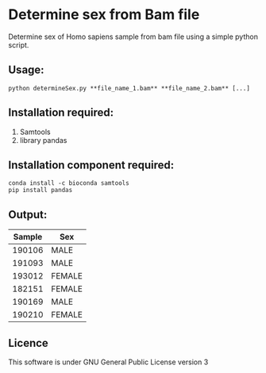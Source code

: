 # Determine sex from Bam file
Determine sex of Homo sapiens sample from bam file using a simple python script.

## Usage:
```
python determineSex.py **file_name_1.bam** **file_name_2.bam** [...]
```

## Installation required:
1. Samtools
2. library pandas

## Installation component required:
```
conda install -c bioconda samtools
pip install pandas
```

## Output:

|	Sample	|	Sex	|
| ---  | ---  |
|	190106	|	MALE	|
|	191093	|	MALE	|
|	193012	|	FEMALE	|
|	182151	|	FEMALE	|
|	190169	|	MALE	|
|	190210	|	FEMALE	|

## Licence

This software is under 
GNU General Public License version 3
